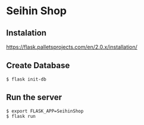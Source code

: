 Seihin Shop
===========

##  Instalation
https://flask.palletsprojects.com/en/2.0.x/installation/

## Create Database
    
    $ flask init-db

## Run the server

    $ export FLASK_APP=SeihinShop
    $ flask run
